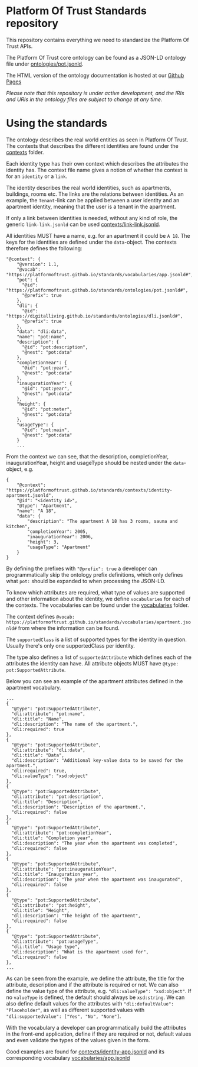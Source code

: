 # Platform Of Trust Standards repository

This repository contains everything we need to standardize the Platform Of Trust
APIs.

The Platform Of Trust core ontology can be found as a JSON-LD
ontology file under [ontologies/pot.jsonld](ontologies/pot.jsonld).

The HTML version of the ontology documentation is hosted at our 
[Github Pages](https://platformoftrust.github.io/standards/)

_Please note that this repository is under active development, and the IRIs
and URIs in the ontology files are subject to change at any time._

# Using the standards

The ontology describes the real world entities as seen in Platform Of Trust.
The contexts that describes the different identities are found under the 
[contexts](contexts) folder. 

Each identity type has their own context which
describes the attributes the identity has. The context file name gives a notion
of whether the context is for an `identity` or a `link`. 

The identity describes the real world identities, such as apartments, 
buildings, rooms etc. The links are the relations between identities. 
As an example, the `Tenant`-link can be applied between
a user identity and an apartment identity, meaning that the user is a tenant
in the apartment.

If only a link between identities is needed, without any kind
of role, the generic `link-link.jsonld` can be used 
[contexts/link-link.jsonld](contexts/link-link.jsonld).

All identities MUST have a name, e.g. for an apartment it could be `A 18`.
The keys for the identities are defined under the `data`-object. The contexts
therefore defines the following:

    "@context": {
        "@version": 1.1,
        "@vocab": "https://platformoftrust.github.io/standards/vocabularies/app.jsonld#",
        "pot": {
          "@id": "https://platformoftrust.github.io/standards/ontologies/pot.jsonld#",
          "@prefix": true
        },
        "dli": {
          "@id": "https://digitalliving.github.io/standards/ontologies/dli.jsonld#",
          "@prefix": true
        },
        "data": "dli:data",
        "name": "pot:name",
        "description": {
          "@id": "pot:description",
          "@nest": "pot:data"
        },
        "completionYear": {
          "@id": "pot:year",
          "@nest": "pot:data"
        },
        "inaugurationYear": {
          "@id": "pot:year",
          "@nest": "pot:data"
        },
        "height": {
          "@id": "pot:meter",
          "@nest": "pot:data"
        },
        "usageType": {
          "@id": "pot:main",
          "@nest": "pot:data"
        }
        ...

From the context we can see, that the description, completionYear, 
inaugurationYear, height and usageType should be nested under the 
`data`-object, e.g.

    {
        "@context": "https://platformoftrust.github.io/standards/contexts/identity-apartment.jsonld",
        "@id": "<identity id>",
        "@type": "Apartment",
        "name": "A 18",
        "data": {
            "description": "The apartment A 18 has 3 rooms, sauna and kitchen",
            "completionYear": 2005,
            "inaugurationYear": 2006,
            "height": 3,
            "usageType": "Apartment"
        }
    }

By defining the prefixes with `"@prefix": true` a developer can programmatically
skip the ontology prefix definitions, which only defines what `pot:` should be
expanded to when processing the JSON-LD.

To know which attributes are required, what type of values are supported and
other information about the identity, we define `vocabularies` for each of the
contexts. The vocabularies can be found under the [vocabularies](vocabularies)
folder.

The context defines 
`@vocab: https://platformoftrust.github.io/standards/vocabularies/apartment.jsonld#`
from where the information can be found.

The `supportedClass` is a list of supported types for the identity in question.
Usually there's only one supportedClass per identity. 

The type also defines a list of `supportedAttribute` which
defines each of the attributes the identity can have. All attribute objects
MUST have `@type: pot:SupportedAttribute`.

Below you can see an example of the apartment attributes defined in the 
apartment vocabulary.

    ...
    {
      "@type": "pot:SupportedAttribute",
      "dli:attribute": "pot:name",
      "dli:title": "Name",
      "dli:description": "The name of the apartment.",
      "dli:required": true
    },
    {
      "@type": "pot:SupportedAttribute",
      "dli:attribute": "dli:data",
      "dli:title": "Data",
      "dli:description": "Additional key-value data to be saved for the apartment.",
      "dli:required": true,
      "dli:valueType": "xsd:object"
    },
    {
      "@type": "pot:SupportedAttribute",
      "dli:attribute": "pot:description",
      "dli:title": "Description",
      "dli:description": "Description of the apartment.",
      "dli:required": false
    },
    {
      "@type": "pot:SupportedAttribute",
      "dli:attribute": "pot:completionYear",
      "dli:title": "Completion year",
      "dli:description": "The year when the apartment was completed",
      "dli:required": false
    },
    {
      "@type": "pot:SupportedAttribute",
      "dli:attribute": "pot:inaugurationYear",
      "dli:title": "Inauguration year",
      "dli:description": "The year when the apartment was inaugurated",
      "dli:required": false
    },
    {
      "@type": "pot:SupportedAttribute",
      "dli:attribute": "pot:height",
      "dli:title": "Height",
      "dli:description": "The height of the apartment",
      "dli:required": false
    },
    {
      "@type": "pot:SupportedAttribute",
      "dli:attribute": "pot:usageType",
      "dli:title": "Usage type",
      "dli:description": "What is the apartment used for",
      "dli:required": false
    },
    ...

As can be seen from the example, we define the attribute, the title for the
attribute, description and if the attribute is required or not. We can also
define the value type of the attribute, e.g. `"dli:valueType": "xsd:object"`.
If no `valueType` is defined, the default should always be `xsd:string`.
We can also define default values for the attributes with 
`"dli:defaultValue": "Placeholder"`,
as well as different supported values with 
`"dli:supportedValue": ["Yes", "No", "None"]`.

With the vocabulary a developer can programmatically build the attributes in 
the front-end application, define if they are required or not, default values 
and even validate the types of the values given in the form.

Good examples are found for [contexts/identity-app.jsonld](contexts/identity-app.jsonld)
and its corresponding vocabulary [vocabularies/app.jsonld](vocabularies/app.jsonld)